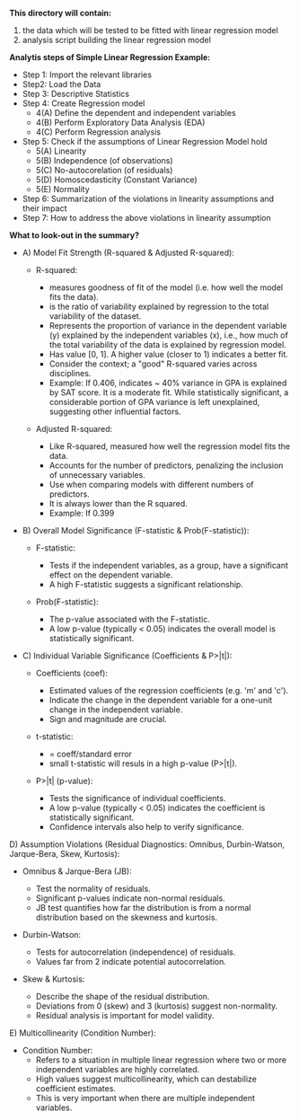 **This directory will contain:**
1. the data which will be tested to be fitted with linear regression model
2. analysis script building the linear regression model

**Analytis steps of Simple Linear Regression Example:**
- Step 1: Import the relevant libraries
- Step2: Load the Data
- Step 3: Descriptive Statistics
- Step 4: Create Regression model
  - 4(A) Define the dependent and independent variables
  - 4(B) Perform Exploratory Data Analysis (EDA)
  - 4(C) Perform Regression analysis
- Step 5: Check if the assumptions of Linear Regression Model hold
  - 5(A) Linearity
  - 5(B) Independence (of observations)
  - 5(C) No-autocorelation (of residuals)
  - 5(D) Homoscedasticity (Constant Variance)
  - 5(E) Normality
- Step 6: Summarization of the violations in linearity assumptions and their impact
- Step 7: How to address the above violations in linearity assumption


**What to look-out in the summary?**

- A) Model Fit Strength (R-squared & Adjusted R-squared):

  - R-squared:
    - measures goodness of fit of the model (i.e. how well the model fits the data).
    - is the ratio of variability explained by regression to the total variability of the dataset.
    - Represents the proportion of variance in the dependent variable (y) explained by the independent variables (x), i.e., how much of the total variability of the data is explained by regression model.
    - Has value [0, 1]. A higher value (closer to 1) indicates a better fit.
    - Consider the context; a "good" R-squared varies across disciplines.
    - Example: If 0.406, indicates ~ 40% variance in GPA is explained by SAT score. It is a moderate fit. While statistically significant, a considerable portion of GPA variance is left unexplained, suggesting other influential factors.

  - Adjusted R-squared:
    - Like R-squared, measured how well the regression model fits the data.
    - Accounts for the number of predictors, penalizing the inclusion of unnecessary variables.
    - Use when comparing models with different numbers of predictors.
    - It is always lower than the R squared.
    - Example: If 0.399
      
- B) Overall Model Significance (F-statistic & Prob(F-statistic)):

  - F-statistic:
    - Tests if the independent variables, as a group, have a significant effect on the dependent variable.
    - A high F-statistic suggests a significant relationship.

  - Prob(F-statistic):
    - The p-value associated with the F-statistic.
    - A low p-value (typically < 0.05) indicates the overall model is statistically significant.

- C) Individual Variable Significance (Coefficients & P>|t|):
  - Coefficients (coef):
    - Estimated values of the regression coefficients (e.g. 'm' and 'c').
    - Indicate the change in the dependent variable for a one-unit change in the independent variable.
    - Sign and magnitude are crucial.
      
  - t-statistic:
    - = coeff/standard error
    - small t-statistic will resuls in a high p-value (P>|t|).

  - P>|t| (p-value):
    - Tests the significance of individual coefficients.
    - A low p-value (typically < 0.05) indicates the coefficient is statistically significant.
    - Confidence intervals also help to verify significance.
   
D) Assumption Violations (Residual Diagnostics: Omnibus, Durbin-Watson, Jarque-Bera, Skew, Kurtosis):

  - Omnibus & Jarque-Bera (JB):
    - Test the normality of residuals.
    - Significant p-values indicate non-normal residuals.
    - JB test quantifies how far the distribution is from a normal distribution based on the skewness and kurtosis.
      
  - Durbin-Watson:
    - Tests for autocorrelation (independence) of residuals.
    - Values far from 2 indicate potential autocorrelation.
      
  - Skew & Kurtosis:
    - Describe the shape of the residual distribution.
    - Deviations from 0 (skew) and 3 (kurtosis) suggest non-normality.
    - Residual analysis is important for model validity.
      
E) Multicollinearity (Condition Number):

  - Condition Number:
    - Refers to a situation in multiple linear regression where two or more independent variables are highly correlated.
    - High values suggest multicollinearity, which can destabilize coefficient estimates.
    - This is very important when there are multiple independent variables.
